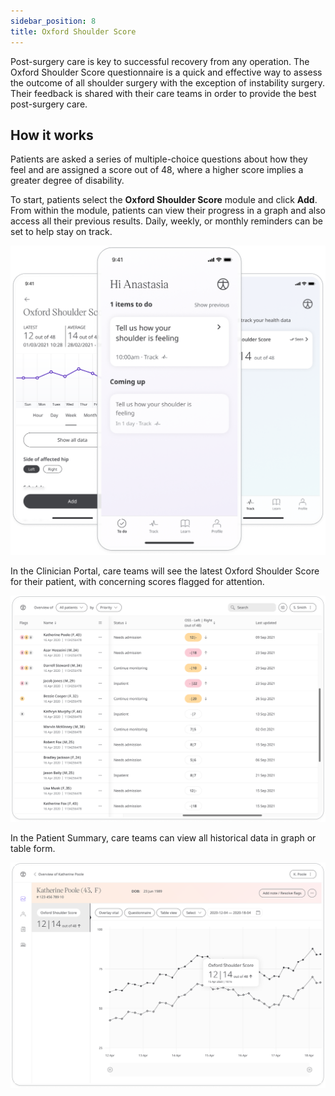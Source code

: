 ```yaml
---
sidebar_position: 8
title: Oxford Shoulder Score
---
```


Post-surgery care is key to successful recovery from any operation. The Oxford Shoulder Score questionnaire is a quick and effective way to assess the outcome of all shoulder surgery with the exception of instability surgery. Their feedback is shared with their care teams in order to provide the best post-surgery care.

## How it works

Patients are asked a series of multiple-choice questions about how they feel and are assigned a score out of 48, where a higher score implies a greater degree of 
disability.
   
To start, patients select the **Oxford Shoulder Score** module and click **Add**. From within the module, patients can view their progress in a graph and 
also access all their previous results. Daily, weekly, or monthly reminders can be set to help stay on track.

![Oxford Shoulder Score in the Huma App](./assets/oss-patient-app.png)

In the Clinician Portal, care teams will see the latest Oxford Shoulder Score for their patient, with concerning scores flagged for attention.

![Oxford Shoulder Score in CP](./assets/cp-oss-one.png)

In the Patient Summary, care teams can view all historical data in graph or table form.

![Oxford Shoulder Score in CP](./assets/cp-oss-two.png)

